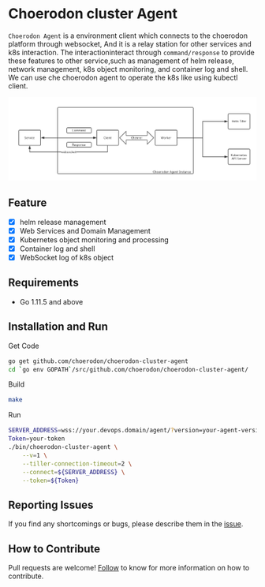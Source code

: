 # Choerodon cluster Agent

`Choerodon Agent` is a environment client which connects to the choerodon platform through websocket, And it is a relay station for other services and k8s interaction. The interactioninteract through `command/response` to provide these features to other service,such as management of helm release, network management, k8s object monitoring, and container log and shell. We can use che choerodon agent to operate the k8s like using kubectl client.

![](image/design.png)

## Feature

- [x] helm release management
- [x] Web Services and Domain Management
- [x] Kubernetes object monitoring and processing
- [x] Container log and shell
- [x] WebSocket log of k8s object

## Requirements

- Go 1.11.5 and above

## Installation and Run

Get Code

```bash
go get github.com/choerodon/choerodon-cluster-agent
cd `go env GOPATH`/src/github.com/choerodon/choerodon-cluster-agent/
```

Build

```bash
make
```

Run

```bash
SERVER_ADDRESS=wss://your.devops.domain/agent/?version=your-agent-version&clusterId=your-cluster-id&token=your-token&key=cluster:your-cluster-id
Token=your-token
./bin/choerodon-cluster-agent \
    --v=1 \
    --tiller-connection-timeout=2 \
    --connect=${SERVER_ADDRESS} \
    --token=${Token} 
```

## Reporting Issues
If you find any shortcomings or bugs, please describe them in the [issue](https://github.com/choerodon/choerodon/issues/new?template=issue_template.md).

## How to Contribute
Pull requests are welcome! [Follow](https://github.com/choerodon/choerodon/blob/master/CONTRIBUTING.md) to know for more information on how to contribute.
